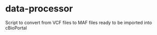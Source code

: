# data-processor
Script to convert from VCF files to MAF files ready to be imported into cBioPortal
